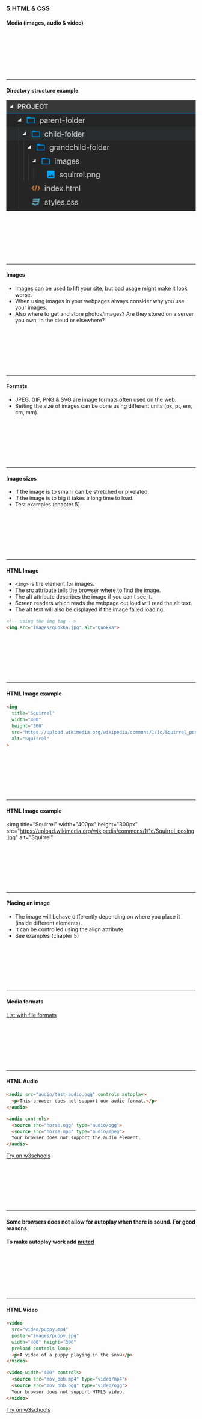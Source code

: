 ### 5.HTML & CSS
#### Media (images, audio & video)

&nbsp;

&nbsp;

&nbsp;

&nbsp;

---

#### Directory structure example
<img  src="/media/html-css-images/html-css-5/folder2.png" alt="folder structure">

&nbsp;

&nbsp;

&nbsp;

&nbsp;

---

#### Images

* Images can be used to lift your site, but bad usage might make it look worse.
* When using images in your webpages always consider why you use your images.
* Also where to get and store photos/images? Are they stored on a server you own, in the cloud or elsewhere?


&nbsp;

&nbsp;

&nbsp;

&nbsp;

---

#### Formats

* JPEG, GIF, PNG & SVG are image formats often used on the web. 
* Setting the size of images can be done using different units (px, pt, em, cm, mm).


&nbsp;

&nbsp;

&nbsp;

&nbsp;

---

#### Image sizes

* If the image is to small i can be stretched or pixelated.
* If the image is to big it takes a long time to load.
* Test examples (chapter 5).


&nbsp;

&nbsp;

&nbsp;

&nbsp;

---

####  HTML Image

* ```<img>``` is the element for images.
* The src attribute tells the browser where to find the image.
* The alt attribute describes the image if you can't see it.
* Screen readers which reads the webpage out loud will read the alt text.
* The alt text will also be displayed if the image failed loading.

```HTML
<!-- using the img tag -->
<img src="images/quokka.jpg" alt="Quokka">
```


&nbsp;

&nbsp;

&nbsp;

&nbsp;

---

####  HTML Image example

```HTML
<img
  title="Squirrel"
  width="400"
  height="300"
  src="https://upload.wikimedia.org/wikipedia/commons/1/1c/Squirrel_posing.jpg"
  alt="Squirrel"
>
```


&nbsp;

&nbsp;

&nbsp;

&nbsp;

---

#### HTML Image example
<img
  title="Squirrel"
  width="400px"
  height="300px"
  src="https://upload.wikimedia.org/wikipedia/commons/1/1c/Squirrel_posing.jpg"
  alt="Squirrel"
>

&nbsp;

&nbsp;

&nbsp;

&nbsp;

---

#### Placing an image

* The image will behave differently depending on where you place it (inside different elements).
* It can be controlled using the align attribute.
* See examples (chapter 5)


&nbsp;

&nbsp;

&nbsp;

&nbsp;

---

#### Media formats
<a href="https://www.w3schools.com/html/html_media.asp">List with file formats</a>

&nbsp;

&nbsp;

&nbsp;

&nbsp;

---

####  HTML Audio

```HTML
<audio src="audio/test-audio.ogg" controls autoplay>
  <p>This browser does not support our audio format.</p>
</audio>
```

```HTML
<audio controls>
  <source src="horse.ogg" type="audio/ogg">
  <source src="horse.mp3" type="audio/mpeg">
  Your browser does not support the audio element.
</audio>
```
[Try on w3schools](https://www.w3schools.com/html/tryit.asp?filename=tryhtml5_audio_all)


&nbsp;

&nbsp;

&nbsp;

&nbsp;

---

#### Some browsers does not allow for autoplay when there is sound. For good reasons.
#### To make autoplay work add <a href="https://www.w3schools.com/tags/att_video_muted.asp">muted</a>

&nbsp;

&nbsp;

&nbsp;

&nbsp;

---

####  HTML Video

```HTML
<video
  src="video/puppy.mp4"
  poster="images/puppy.jpg"
  width="400" height="300"
  preload controls loop>
  <p>A video of a puppy playing in the snow</p>
</video>
```

```HTML
<video width="400" controls>
  <source src="mov_bbb.mp4" type="video/mp4">
  <source src="mov_bbb.ogg" type="video/ogg">
  Your browser does not support HTML5 video.
</video>
```
[Try on w3schools](https://www.w3schools.com/html/tryit.asp?filename=tryhtml5_video_autoplay)